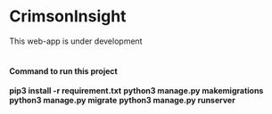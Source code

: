 # CrimsonInsight
This web-app is under development
<br/><br/>

<h4>Command to run this project</h4>
<b>pip3 install -r requirement.txt</b>
<b>python3 manage.py makemigrations</b>
<b>python3 manage.py migrate</b>
<b>python3 manage.py runserver</b>
